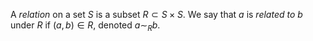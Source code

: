 A *relation* on a set $S$ is a subset $R \subset S \times S$. We say that $a$ is *related to* $b$ under $R$ if $(a, b) \in R$, denoted $a \sim_R b$.
